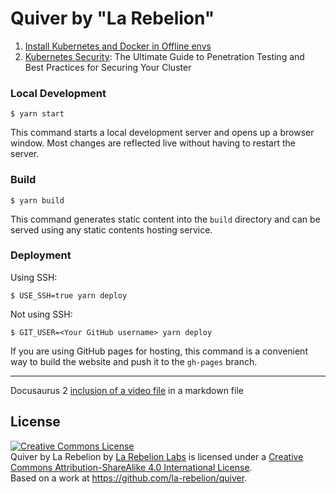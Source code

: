 # Quiver by "La Rebelion"

1. [Install Kubernetes and Docker in Offline envs](https://rebelion.la/install-kubernetes-docker-offline)
2. [Kubernetes Security](https://rebelion.la/kubernetes-security-guide-to-penetration-testing): The Ultimate Guide to Penetration Testing and Best Practices for Securing Your Cluster

### Local Development

```
$ yarn start
```

This command starts a local development server and opens up a browser window. Most changes are reflected live without having to restart the server.

### Build

```
$ yarn build
```

This command generates static content into the `build` directory and can be served using any static contents hosting service.

### Deployment

Using SSH:

```
$ USE_SSH=true yarn deploy
```

Not using SSH:

```
$ GIT_USER=<Your GitHub username> yarn deploy
```

If you are using GitHub pages for hosting, this command is a convenient way to build the website and push it to the `gh-pages` branch.

---

Docusaurus 2 [inclusion of a video file](https://stackoverflow.com/a/69193176/5078874) in a markdown file

## License

<a rel="license" href="http://creativecommons.org/licenses/by-sa/4.0/"><img alt="Creative Commons License" style="border-width:0" src="https://i.creativecommons.org/l/by-sa/4.0/88x31.png" /></a><br /><span xmlns:dct="http://purl.org/dc/terms/" property="dct:title">Quiver by La Rebelion</span> by <a xmlns:cc="http://creativecommons.org/ns#" href="https://rebelion.la" property="cc:attributionName" rel="cc:attributionURL">La Rebelion Labs</a> is licensed under a <a rel="license" href="http://creativecommons.org/licenses/by-sa/4.0/">Creative Commons Attribution-ShareAlike 4.0 International License</a>.<br />Based on a work at <a xmlns:dct="http://purl.org/dc/terms/" href="https://github.com/la-rebelion/quiver" rel="dct:source">https://github.com/la-rebelion/quiver</a>.